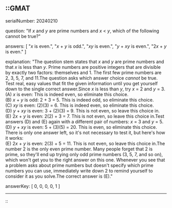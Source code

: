::GMAT
---


serialNumber: 20240210

question: "If <i>x</i> and <i>y</i> are prime numbers and <i>x</i> &lt; <i>y</i>, which of the following cannot be true?"

answers: [
  "<i>x</i> is even.",
  "<i>x</i> + <i>y</i> is odd.",
  "<i>xy</i> is even.",
  "<i>y</i> + <i>xy</i> is even.",
  "2<i>x</i> + <i>y</i> is even."
]

explanation: "The question stem states that <i>x</i> and <i>y</i> are prime numbers and that <i>x</i> is less than <i>y</i>. Prime numbers are positive integers that are divisible by exactly two factors: themselves and 1. The first few prime numbers are 2, 3, 5, 7, and 11.The question asks which answer choice <i>cannot</i> be true. Test real, easy values that fit the given information until you get yourself down to the single correct answer.Since <i>x</i> is less than <i>y</i>, try <i>x</i> = 2 and <i>y</i> = 3. <br>(A) <i>x</i> is even: This is indeed even, so eliminate this choice.<br>(B) <i>x</i> + <i>y</i> is odd: 2 + 3 = 5. This is indeed odd, so eliminate this choice.<br>(C) <i>xy</i> is even: (2)(3) = 6. This is indeed even, so eliminate this choice.<br>(D) <i>y</i> + <i>xy</i> is even: 3 + (2)(3) = 9. This is not even, so leave this choice in.<br>(E) 2<i>x</i> + <i>y</i> is even: 2(2) + 3 = 7. This is not even, so leave this choice in.Test answers (D) and (E) again with a different pair of numbers: <i>x</i> = 3 and <i>y</i> = 5.<br>(D) <i>y</i> + <i>xy</i> is even: 5 + (3)(5) = 20. This is even, so eliminate this choice.<br>There is only one answer left, so it's not necessary to test it, but here's how it works:<br>(E) 2<i>x</i> + <i>y</i> is even: 2(3) + 5 = 11. This is not even, so leave this choice in.The number 2 is the only even prime number. Many people forget that 2 is prime, so they'll end up trying only odd prime numbers (3, 5, 7, and so on), which won't get you to the right answer on this one. Whenever you see that a problem asks about prime numbers but doesn't specify which prime numbers you can use, immediately write down 2 to remind yourself to consider it as you solve.The correct answer is (E)."

answerKey: [
  0, 
  0, 
  0, 
  0, 
  1
]



---
::